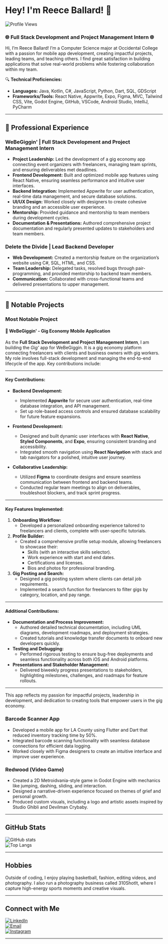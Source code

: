 # Hey! I'm Reece Ballard! 👋

![Profile Views](https://komarev.com/ghpvc/?username=RBallardDev&color=green)

### 🌐 Full Stack Development and Project Management Intern 🌐

Hi, I’m Reece Ballard! I’m a Computer Science major at Occidental College with a passion for mobile app development, creating impactful projects, leading teams, and teaching others. I find great satisfaction in building applications that solve real-world problems while fostering collaboration within my team.

🔍 **Technical Proficiencies:**

- **Languages:** Java, Kotlin, C#, JavaScript, Python, Dart, SQL, GDScript
- **Frameworks/Tools:** React Native, Appwrite, Expo, Figma, MVC, Tailwind CSS, Vite, Godot Engine, GitHub, VSCode, Android Studio, IntelliJ, PyCharm

---

## 🌟 Professional Experience

### **WeBeGiggin' | Full Stack Development and Project Management Intern**
- **Project Leadership:** Led the development of a gig economy app connecting event organizers with freelancers, managing team sprints, and ensuring deliverables met deadlines.
- **Frontend Development:** Built and optimized mobile app features using React Native, ensuring seamless performance and intuitive user interfaces.
- **Backend Integration:** Implemented Appwrite for user authentication, real-time data management, and secure database solutions.
- **UI/UX Design:** Worked closely with designers to create cohesive branding and an accessible user experience.
- **Mentorship:** Provided guidance and mentorship to team members during development cycles.
- **Documentation & Presentations:** Authored comprehensive project documentation and regularly presented updates to stakeholders and team members.

### **Delete the Divide | Lead Backend Developer**
- **Web Development:** Created a mentorship feature on the organization’s website using C#, SQL, HTML, and CSS.
- **Team Leadership:** Delegated tasks, resolved bugs through pair-programming, and provided mentorship to backend team members.
- **Communication:** Collaborated with cross-functional teams and delivered presentations to upper management.

---

## 🌟 Notable Projects

### Most Notable Project

#### 🌟 WeBeGiggin' - Gig Economy Mobile Application

As the **Full Stack Development and Project Management Intern**, I am building the *Gig'* app for WeBeGiggin. It is a gig economy platform connecting freelancers with clients and  business owners with gig workers. My role involves full-stack development and managing the end-to-end lifecycle of the app. Key contributions include:

---

#### **Key Contributions:**
- **Backend Development:**
  - Implemented **Appwrite** for secure user authentication, real-time database integration, and API management.
  - Set up role-based access controls and ensured database scalability for future feature expansions.

- **Frontend Development:**
  - Designed and built dynamic user interfaces with **React Native**, **Styled Components**, and **Expo**, ensuring consistent branding and accessibility.
  - Integrated smooth navigation using **React Navigation** with stack and tab navigators for a polished, intuitive user journey.

- **Collaborative Leadership:**
  - Utilized **Figma** to coordinate designs and ensure seamless communication between frontend and backend teams.
  - Conducted regular team meetings to align on deliverables, troubleshoot blockers, and track sprint progress.

---

#### **Key Features Implemented:**
1. **Onboarding Workflow:**
   - Developed a personalized onboarding experience tailored to freelancers and clients, complete with user-specific tutorials.
2. **Profile Builder:**
   - Created a comprehensive profile setup module, allowing freelancers to showcase their:
     - Skills (with an interactive skills selector).
     - Work experience with start and end dates.
     - Certifications and licenses.
     - Bios and photos for professional branding.
3. **Gig Posting and Search:**
   - Designed a gig posting system where clients can detail job requirements.
   - Implemented a search function for freelancers to filter gigs by category, location, and pay range.

---

#### **Additional Contributions:**
- **Documentation and Process Improvement:**
  - Authored detailed technical documentation, including UML diagrams, development roadmaps, and deployment strategies.
  - Created tutorials and knowledge transfer documents to onboard new developers quickly.
- **Testing and Debugging:**
  - Performed rigorous testing to ensure bug-free deployments and seamless functionality across both iOS and Android platforms.
- **Presentations and Stakeholder Management:**
  - Delivered biweekly progress presentations to stakeholders, highlighting milestones, challenges, and roadmaps for feature rollouts.

---


This app reflects my passion for impactful projects, leadership in development, and dedication to creating tools that empower users in the gig economy.

### **Barcode Scanner App**
- Developed a mobile app for LA County using Flutter and Dart that reduced inventory tracking time by 50%.
- Integrated barcode scanning functionality with seamless database connections for efficient data logging.
- Worked closely with Figma designers to create an intuitive interface and improve user experience.

### **Redwood (Video Game)**
- Created a 2D Metroidvania-style game in Godot Engine with mechanics like jumping, dashing, sliding, and interaction.
- Designed a narrative-driven experience focused on themes of grief and personal growth.
- Produced custom visuals, including a logo and artistic assets inspired by Studio Ghibli and Devilman Crybaby.

---

## GitHub Stats

![GitHub stats](https://github-readme-stats.vercel.app/api?username=RBallardDev&show_icons=true)  
![Top Langs](https://github-readme-stats.vercel.app/api/top-langs/?username=RBallardDev)

---

## Hobbies

Outside of coding, I enjoy playing basketball, fashion, editing videos, and photography. I also run a photography business called 310ShotIt, where I capture high-energy sports moments and creative visuals.

---

## Connect with Me

[![LinkedIn](https://img.shields.io/badge/-LinkedIn-black?style=flat-square&logo=linkedin)](https://www.linkedin.com/in/reece-ballard-376979255)  
[![Email](https://img.shields.io/badge/-Email-black?style=flat-square&logo=gmail)](mailto:rballard.r2@gmail.com)  
[![Instagram](https://img.shields.io/badge/-Instagram-black?style=flat-square&logo=instagram)](https://www.instagram.com/310shotit?igsh=MzRlODBiNWFlZA==)  

---
